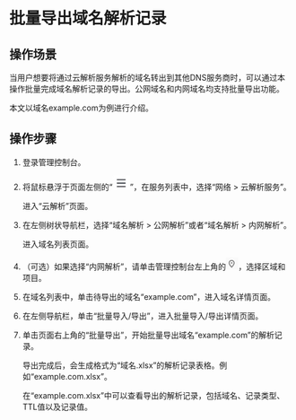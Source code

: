 # 批量导出域名解析记录<a name="dns_usermanual_0024"></a>

## 操作场景<a name="section1140885813467"></a>

当用户想要将通过云解析服务解析的域名转出到其他DNS服务商时，可以通过本操作批量完成域名解析记录的导出。公网域名和内网域名均支持批量导出功能。

本文以域名example.com为例进行介绍。

## 操作步骤<a name="section5370171114710"></a>

1.  登录管理控制台。
2.  将鼠标悬浮于页面左侧的“![](figures/service-list.jpg)”，在服务列表中，选择“网络  \> 云解析服务”。

    进入“云解析”页面。

3.  在左侧树状导航栏，选择“域名解析 \> 公网解析”或者“域名解析 \> 内网解析”。

    进入域名列表页面。


1.  （可选）如果选择“内网解析”，请单击管理控制台左上角的![](figures/icon-region.png)，选择区域和项目。
2.  在域名列表中，单击待导出的域名“example.com”，进入域名详情页面。
3.  在左侧导航栏，单击“批量导入/导出”，进入批量导入/导出详情页面。
4.  单击页面右上角的“批量导出”，开始批量导出域名“example.com”的解析记录。

    导出完成后，会生成格式为“域名.xlsx”的解析记录表格。例如“example.com.xlsx”。

    在“example.com.xlsx”中可以查看导出的解析记录，包括域名、记录类型、TTL值以及记录值。


